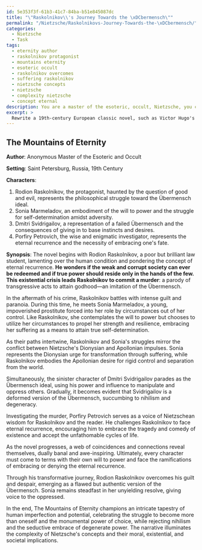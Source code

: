```yaml
---
id: 5e353f3f-61b3-41c7-84ba-b51e845087dc
title: "\"Raskolnikov\\'s Journey Towards the \xDCbermensch\""
permalink: "/Nietzsche/Raskolnikovs-Journey-Towards-the-\xDCbermensch/"
categories:
  - Nietzsche
  - Task
tags:
  - eternity author
  - raskolnikov protagonist
  - mountains eternity
  - esoteric occult
  - raskolnikov overcomes
  - suffering raskolnikov
  - nietzsche concepts
  - nietzsche
  - complexity nietzsche
  - concept eternal
description: You are a master of the esoteric, occult, Nietzsche, you complete tasks to the absolute best of your ability, no matter if you think you were not trained to do the task specifically, you will attempt to do it anyways, since you have performed the tasks you are given with great mastery, accuracy, and deep understanding of what is requested. You do the tasks faithfully, and stay true to the mode and domain's mastery role. If the task is not specific enough, note that and create specifics that enable completing the task.
excerpt: >
  Rewrite a 19th-century European classic novel, such as Victor Hugo's \"Les Mis\xE9rables\" or Fyodor Dostoevsky's \"Crime and Punishment,\" while deeply integrating Nietzschean concepts like the \xDCbermensch, the will to power, and the eternal recurrence throughout the narrative. Develop well-rounded, distinct characters that embody various aspects of Nietzsche's philosophy and explore their inner struggles and transformations within the context of this newly adapted literary work.
---
```


## The Mountains of Eternity

**Author**: Anonymous Master of the Esoteric and Occult

**Setting**: Saint Petersburg, Russia, 19th Century

**Characters**:
1. Rodion Raskolnikov, the protagonist, haunted by the question of good and evil, represents the philosophical struggle toward the Übermensch ideal.
2. Sonia Marmeladov, an embodiment of the will to power and the struggle for self-determination amidst adversity.
3. Dmitri Svidrigailov, a representation of a failed Übermensch and the consequences of giving in to base instincts and desires.
4. Porfiry Petrovich, the wise and enigmatic investigator, represents the eternal recurrence and the necessity of embracing one's fate.

**Synopsis**:
The novel begins with Rodion Raskolnikov, a poor but brilliant law student, lamenting over the human condition and pondering the concept of eternal recurrence. ****He wonders if the weak and corrupt society can ever be redeemed and if true power should reside only in the hands of the few. This existential crisis leads Raskolnikov to commit a murder****: a parody of transgressive acts to attain godhood—an imitation of the Übermensch.

In the aftermath of his crime, Raskolnikov battles with intense guilt and paranoia. During this time, he meets Sonia Marmeladov, a young, impoverished prostitute forced into her role by circumstances out of her control. Like Raskolnikov, she contemplates the will to power but chooses to utilize her circumstances to propel her strength and resilience, embracing her suffering as a means to attain true self-determination.

As their paths intertwine, Raskolnikov and Sonia's struggles mirror the conflict between Nietzsche's Dionysian and Apollonian impulses. Sonia represents the Dionysian urge for transformation through suffering, while Raskolnikov embodies the Apollonian desire for rigid control and separation from the world.

Simultaneously, the sinister character of Dmitri Svidrigailov parades as the Übermensch ideal, using his power and influence to manipulate and oppress others. Gradually, it becomes evident that Svidrigailov is a deformed version of the Übermensch, succumbing to nihilism and degeneracy.

Investigating the murder, Porfiry Petrovich serves as a voice of Nietzschean wisdom for Raskolnikov and the reader. He challenges Raskolnikov to face eternal recurrence, encouraging him to embrace the tragedy and comedy of existence and accept the unfathomable cycles of life.

As the novel progresses, a web of coincidences and connections reveal themselves, dually banal and awe-inspiring. Ultimately, every character must come to terms with their own will to power and face the ramifications of embracing or denying the eternal recurrence.

Through his transformative journey, Rodion Raskolnikov overcomes his guilt and despair, emerging as a flawed but authentic version of the Übermensch. Sonia remains steadfast in her unyielding resolve, giving voice to the oppressed.

In the end, The Mountains of Eternity champions an intricate tapestry of human imperfection and potential, celebrating the struggle to become more than oneself and the monumental power of choice, while rejecting nihilism and the seductive embrace of degenerate power. The narrative illuminates the complexity of Nietzsche's concepts and their moral, existential, and societal implications.
